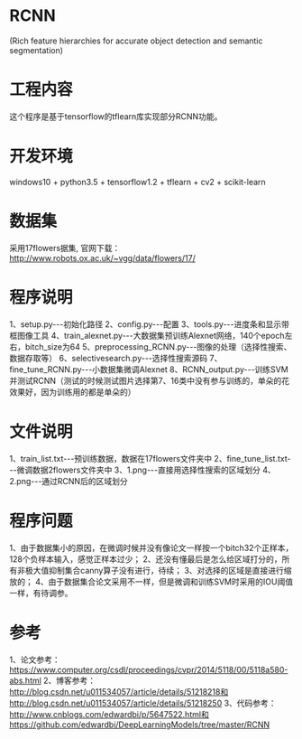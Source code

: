 # RCNN 
(Rich feature hierarchies for accurate object detection and semantic segmentation)
# 工程内容
这个程序是基于tensorflow的tflearn库实现部分RCNN功能。

# 开发环境
windows10 + python3.5 + tensorflow1.2 + tflearn + cv2 + scikit-learn

# 数据集
采用17flowers据集, 官网下载：http://www.robots.ox.ac.uk/~vgg/data/flowers/17/

# 程序说明
1、setup.py---初始化路径
2、config.py---配置
3、tools.py---进度条和显示带框图像工具
4、train_alexnet.py---大数据集预训练Alexnet网络，140个epoch左右，bitch_size为64
5、preprocessing_RCNN.py---图像的处理（选择性搜索、数据存取等）
6、selectivesearch.py---选择性搜索源码
7、fine_tune_RCNN.py---小数据集微调Alexnet
8、RCNN_output.py---训练SVM并测试RCNN（测试的时候测试图片选择第7、16类中没有参与训练的，单朵的花效果好，因为训练用的都是单朵的）

# 文件说明
1、train_list.txt---预训练数据，数据在17flowers文件夹中
2、fine_tune_list.txt---微调数据2flowers文件夹中
3、1.png---直接用选择性搜索的区域划分
4、2.png---通过RCNN后的区域划分

# 程序问题
1、由于数据集小的原因，在微调时候并没有像论文一样按一个bitch32个正样本，128个负样本输入，感觉正样本过少；
2、还没有懂最后是怎么给区域打分的，所有非极大值抑制集合canny算子没有进行，待续；
3、对选择的区域是直接进行缩放的；
4、由于数据集合论文采用不一样，但是微调和训练SVM时采用的IOU阈值一样，有待调参。

# 参考
1、论文参考：https://www.computer.org/csdl/proceedings/cvpr/2014/5118/00/5118a580-abs.html
2、博客参考：http://blog.csdn.net/u011534057/article/details/51218218和http://blog.csdn.net/u011534057/article/details/51218250
3、代码参考：http://www.cnblogs.com/edwardbi/p/5647522.html和https://github.com/edwardbi/DeepLearningModels/tree/master/RCNN

